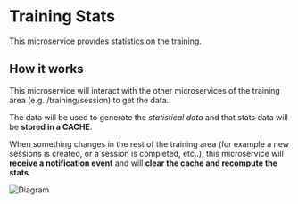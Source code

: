 # Training Stats
This microservice provides statistics on the training.

## How it works
This microservice will interact with the other microservices of the training area (e.g. /training/session) to get the data.

The data will be used to generate the *statistical data* and that stats data will be **stored in a CACHE**.

When something changes in the rest of the training area (for example a new sessions is created, or a session is completed, etc..), this microservice will **receive a notification event** and will **clear the cache and recompute the stats**.

![Diagram](https://github.com/nicolasances/toto-nodems-training-stats/readme-1.jpg)
